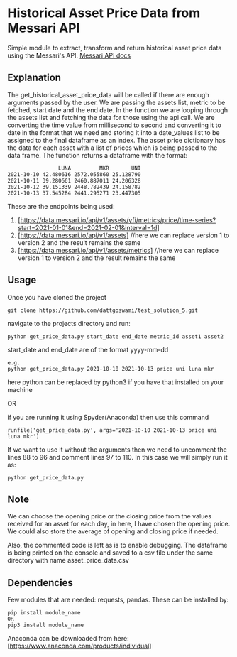 # Historical Asset Price Data from Messari API

Simple module to extract, transform and return historical asset price data using the Messari's API.
[Messari API docs](https://messari.io/api/docs)

## Explanation

The get_historical_asset_price_data will be called if there are enough arguments passed by the user. We are passing the assets list, metric to be fetched, start date and the end date. In the function we are looping through the assets list and fetching the data for those using the api call. We are converting the time value from millisecond to second and converting it to date in the format that we need and storing it into a date_values list to be assigned to the final dataframe as an index. The asset price dictionary has the data for each asset with a list of prices which is being passed to the data frame. The function returns a dataframe with the format:
```
                LUNA         MKR       UNI
2021-10-10 42.480616 2572.055860 25.128790
2021-10-11 39.280661 2460.887011 24.206328
2021-10-12 39.151339 2448.782439 24.158782
2021-10-13 37.545284 2441.295271 23.447305
```
These are the endpoints being used:

1. [https://data.messari.io/api/v1/assets/yfi/metrics/price/time-series?start=2021-01-01&end=2021-02-01&interval=1d]
2. [https://data.messari.io/api/v1/assets] //here we can replace version 1 to version 2 and the result remains the same
3. [https://data.messari.io/api/v1/assets/metrics] //here we can replace version 1 to version 2 and the result remains the same

## Usage

Once you have cloned the project

```
git clone https://github.com/dattgoswami/test_solution_5.git
```

navigate to the projects directory and run:

```
python get_price_data.py start_date end_date metric_id asset1 asset2
```

start_date and end_date are of the format yyyy-mm-dd

```
e.g.
python get_price_data.py 2021-10-10 2021-10-13 price uni luna mkr
```

here python can be replaced by python3 if you have that installed on your machine

OR

if you are running it using Spyder(Anaconda) then use this command

```
runfile('get_price_data.py', args='2021-10-10 2021-10-13 price uni luna mkr')
```

If we want to use it without the arguments then we need to uncomment the lines 88 to 96 and comment lines 97 to 110. In this case we will simply run it as:

```
python get_price_data.py
```

## Note

We can choose the opening price or the closing price from the values received for an asset for each day, in here, I have chosen the opening price.
We could also store the average of opening and closing price if needed.

Also, the commented code is left as is to enable debugging. The dataframe is being printed on the console and saved to a csv file under the same directory with name asset_price_data.csv

## Dependencies

Few modules that are needed: requests, pandas.
These can be installed by:

```
pip install module_name
OR
pip3 install module_name
```

Anaconda can be downloaded from here: [https://www.anaconda.com/products/individual]
